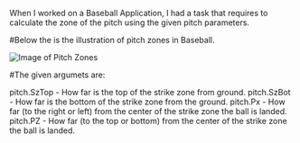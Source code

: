 When I worked on a Baseball Application, I had a task that requires to calculate the zone of the pitch using the given pitch parameters. 

#Below the is the illustration of pitch zones in Baseball.

![Image of Pitch Zones](https://i.ibb.co/B6gzjMW/Pitch-Zones.jpg)

#The given argumets are:

pitch.SzTop - How far is the top of the strike zone from ground. 
pitch.SzBot - How far is the bottom of the strike zone from the ground.
pitch.Px - How far (to the right or left) from the center of the strike zone the ball is landed.
pitch.PZ - How far (to the top or bottom) from the center of the strike zone the ball is landed.


